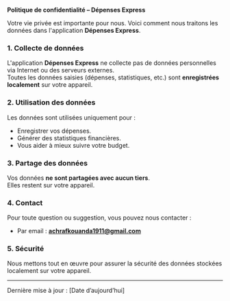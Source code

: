 **Politique de confidentialité – Dépenses Express**

Votre vie privée est importante pour nous. Voici comment nous traitons les données dans l'application **Dépenses Express**.

### 1. Collecte de données
L'application **Dépenses Express** ne collecte pas de données personnelles via Internet ou des serveurs externes.  
Toutes les données saisies (dépenses, statistiques, etc.) sont **enregistrées localement** sur votre appareil.

### 2. Utilisation des données
Les données sont utilisées uniquement pour :
- Enregistrer vos dépenses.
- Générer des statistiques financières.
- Vous aider à mieux suivre votre budget.

### 3. Partage des données
Vos données **ne sont partagées avec aucun tiers**.  
Elles restent sur votre appareil.

### 4. Contact
Pour toute question ou suggestion, vous pouvez nous contacter :
- Par email : **achrafkouanda1911@gmail.com**

### 5. Sécurité
Nous mettons tout en œuvre pour assurer la sécurité des données stockées localement sur votre appareil.

---

Dernière mise à jour : [Date d’aujourd’hui]
